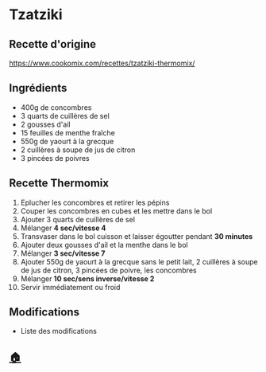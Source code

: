 # Tzatziki
## Recette d'origine
https://www.cookomix.com/recettes/tzatziki-thermomix/

## Ingrédients
- 400g de concombres
- 3 quarts de cuillères de sel
- 2 gousses d'ail
- 15 feuilles de menthe fraîche
- 550g de yaourt à la grecque
- 2 cuillères à soupe de jus de citron
- 3 pincées de poivres

## Recette Thermomix
1. Eplucher les concombres et retirer les pépins
1. Couper les concombres en cubes et les mettre dans le bol
1. Ajouter 3 quarts de cuillères de sel
1. Mélanger **4 sec/vitesse 4**
1. Transvaser dans le bol cuisson et laisser égoutter pendant **30 minutes**
1. Ajouter deux gousses d'ail et la menthe dans le bol
1. Mélanger **3 sec/vitesse 7**
1. Ajouter 550g de yaourt à la grecque sans  le petit lait, 2 cuillères à soupe de jus de citron, 3 pincées de poivre, les concombres
1. Mélanger **10 sec/sens inverse/vitesse 2**
1. Servir immédiatement ou froid


## Modifications
- Liste des modifications


## [:house:](/)
